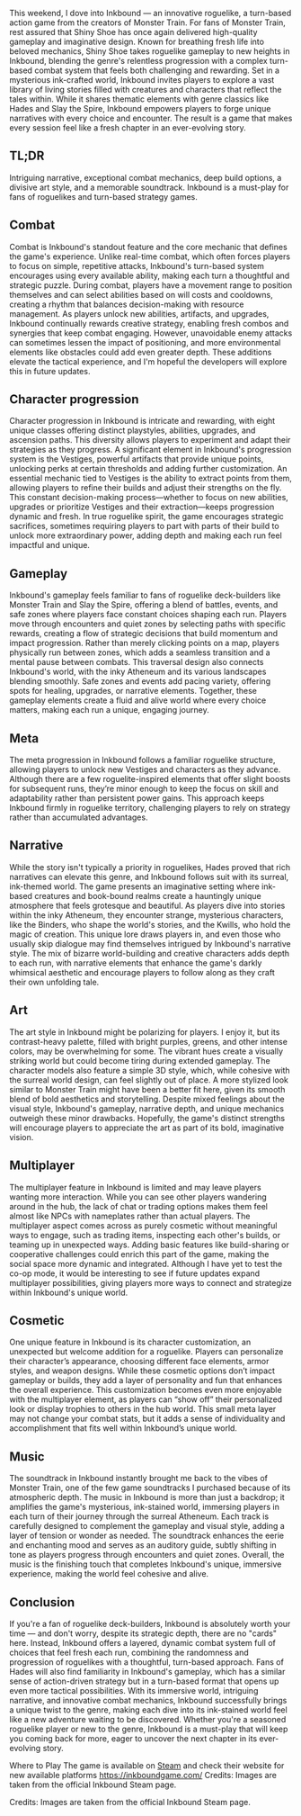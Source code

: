 This weekend, I dove into Inkbound — an innovative roguelike, a turn-based action game from the creators of Monster Train. For fans of Monster Train, rest assured that Shiny Shoe has once again delivered high-quality gameplay and imaginative design. Known for breathing fresh life into beloved mechanics, Shiny Shoe takes roguelike gameplay to new heights in Inkbound, blending the genre's relentless progression with a complex turn-based combat system that feels both challenging and rewarding. Set in a mysterious ink-crafted world, Inkbound invites players to explore a vast library of living stories filled with creatures and characters that reflect the tales within. While it shares thematic elements with genre classics like Hades and Slay the Spire, Inkbound empowers players to forge unique narratives with every choice and encounter. The result is a game that makes every session feel like a fresh chapter in an ever-evolving story.

## TL;DR

Intriguing narrative, exceptional combat mechanics, deep build options, a divisive art style, and a memorable soundtrack. Inkbound is a must-play for fans of roguelikes and turn-based strategy games. 


## Combat

Combat is Inkbound's standout feature and the core mechanic that defines the game's experience. Unlike real-time combat, which often forces players to focus on simple, repetitive attacks, Inkbound's turn-based system encourages using every available ability, making each turn a thoughtful and strategic puzzle. During combat, players have a movement range to position themselves and can select abilities based on will costs and cooldowns, creating a rhythm that balances decision-making with resource management. As players unlock new abilities, artifacts, and upgrades, Inkbound continually rewards creative strategy, enabling fresh combos and synergies that keep combat engaging. However, unavoidable enemy attacks can sometimes lessen the impact of positioning, and more environmental elements like obstacles could add even greater depth. These additions elevate the tactical experience, and I'm hopeful the developers will explore this in future updates.

## Character progression

Character progression in Inkbound is intricate and rewarding, with eight unique classes offering distinct playstyles, abilities, upgrades, and ascension paths. This diversity allows players to experiment and adapt their strategies as they progress. A significant element in Inkbound's progression system is the Vestiges, powerful artifacts that provide unique points, unlocking perks at certain thresholds and adding further customization. An essential mechanic tied to Vestiges is the ability to extract points from them, allowing players to refine their builds and adjust their strengths on the fly. This constant decision-making process—whether to focus on new abilities, upgrades or prioritize Vestiges and their extraction—keeps progression dynamic and fresh. In true roguelike spirit, the game encourages strategic sacrifices, sometimes requiring players to part with parts of their build to unlock more extraordinary power, adding depth and making each run feel impactful and unique.

## Gameplay

Inkbound's gameplay feels familiar to fans of roguelike deck-builders like Monster Train and Slay the Spire, offering a blend of battles, events, and safe zones where players face constant choices shaping each run. Players move through encounters and quiet zones by selecting paths with specific rewards, creating a flow of strategic decisions that build momentum and impact progression. Rather than merely clicking points on a map, players physically run between zones, which adds a seamless transition and a mental pause between combats. This traversal design also connects Inkbound's world, with the inky Atheneum and its various landscapes blending smoothly. Safe zones and events add pacing variety, offering spots for healing, upgrades, or narrative elements. Together, these gameplay elements create a fluid and alive world where every choice matters, making each run a unique, engaging journey.

## Meta

The meta progression in Inkbound follows a familiar roguelike structure, allowing players to unlock new Vestiges and characters as they advance. Although there are a few roguelite-inspired elements that offer slight boosts for subsequent runs, they’re minor enough to keep the focus on skill and adaptability rather than persistent power gains. This approach keeps Inkbound firmly in roguelike territory, challenging players to rely on strategy rather than accumulated advantages.


## Narrative

While the story isn't typically a priority in roguelikes, Hades proved that rich narratives can elevate this genre, and Inkbound follows suit with its surreal, ink-themed world. The game presents an imaginative setting where ink-based creatures and book-bound realms create a hauntingly unique atmosphere that feels grotesque and beautiful. As players dive into stories within the inky Atheneum, they encounter strange, mysterious characters, like the Binders, who shape the world's stories, and the Kwills, who hold the magic of creation. This unique lore draws players in, and even those who usually skip dialogue may find themselves intrigued by Inkbound's narrative style. The mix of bizarre world-building and creative characters adds depth to each run, with narrative elements that enhance the game's darkly whimsical aesthetic and encourage players to follow along as they craft their own unfolding tale.

## Art

The art style in Inkbound might be polarizing for players. I enjoy it, but its contrast-heavy palette, filled with bright purples, greens, and other intense colors, may be overwhelming for some. The vibrant hues create a visually striking world but could become tiring during extended gameplay. The character models also feature a simple 3D style, which, while cohesive with the surreal world design, can feel slightly out of place. A more stylized look similar to Monster Train might have been a better fit here, given its smooth blend of bold aesthetics and storytelling. Despite mixed feelings about the visual style, Inkbound's gameplay, narrative depth, and unique mechanics outweigh these minor drawbacks. Hopefully, the game's distinct strengths will encourage players to appreciate the art as part of its bold, imaginative vision.

## Multiplayer

The multiplayer feature in Inkbound is limited and may leave players wanting more interaction. While you can see other players wandering around in the hub, the lack of chat or trading options makes them feel almost like NPCs with nameplates rather than actual players. The multiplayer aspect comes across as purely cosmetic without meaningful ways to engage, such as trading items, inspecting each other's builds, or teaming up in unexpected ways. Adding basic features like build-sharing or cooperative challenges could enrich this part of the game, making the social space more dynamic and integrated. Although I have yet to test the co-op mode, it would be interesting to see if future updates expand multiplayer possibilities, giving players more ways to connect and strategize within Inkbound's unique world.

## Cosmetic

One unique feature in Inkbound is its character customization, an unexpected but welcome addition for a roguelike. Players can personalize their character’s appearance, choosing different face elements, armor styles, and weapon designs. While these cosmetic options don’t impact gameplay or builds, they add a layer of personality and fun that enhances the overall experience. This customization becomes even more enjoyable with the multiplayer element, as players can “show off” their personalized look or display trophies to others in the hub world. This small meta layer may not change your combat stats, but it adds a sense of individuality and accomplishment that fits well within Inkbound’s unique world.

## Music

The soundtrack in Inkbound instantly brought me back to the vibes of Monster Train, one of the few game soundtracks I purchased because of its atmospheric depth. The music in Inkbound is more than just a backdrop; it amplifies the game's mysterious, ink-stained world, immersing players in each turn of their journey through the surreal Atheneum. Each track is carefully designed to complement the gameplay and visual style, adding a layer of tension or wonder as needed. The soundtrack enhances the eerie and enchanting mood and serves as an auditory guide, subtly shifting in tone as players progress through encounters and quiet zones. Overall, the music is the finishing touch that completes Inkbound's unique, immersive experience, making the world feel cohesive and alive.


## Conclusion

If you're a fan of roguelike deck-builders, Inkbound is absolutely worth your time — and don't worry, despite its strategic depth, there are no "cards" here. Instead, Inkbound offers a layered, dynamic combat system full of choices that feel fresh each run, combining the randomness and progression of roguelikes with a thoughtful, turn-based approach. Fans of Hades will also find familiarity in Inkbound's gameplay, which has a similar sense of action-driven strategy but in a turn-based format that opens up even more tactical possibilities. With its immersive world, intriguing narrative, and innovative combat mechanics, Inkbound successfully brings a unique twist to the genre, making each dive into its ink-stained world feel like a new adventure waiting to be discovered. Whether you're a seasoned roguelike player or new to the genre, Inkbound is a must-play that will keep you coming back for more, eager to uncover the next chapter in its ever-evolving story. 

Where to Play
The game is available on [Steam](https://store.steampowered.com/app/1062810/Inkbound/) and check their website for new available platforms https://inkboundgame.com/
Credits: Images are taken from the official Inkbound Steam page.

Credits: Images are taken from the official Inkbound Steam page. 